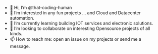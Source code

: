 - 👋 Hi, I’m @that-coding-human
- 👀 I’m interested in any fun projects ... and Cloud and Datacenter automation.
- 🌱 I’m currently learning building IOT services and electronic solutions.
- 💞️ I’m looking to collaborate on interesting Opensource projects of all kinds.
- 📫 How to reach me: open an issue on my projects or send me a message. 

<!---
that-coding-human/that-coding-human is a ✨ special ✨ repository because its `README.md` (this file) appears on your GitHub profile.
You can click the Preview link to take a look at your changes.
--->
